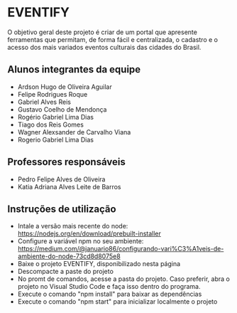 # EVENTIFY

O objetivo geral deste projeto é criar de um portal que apresente ferramentas que permitam, de forma fácil e centralizada, o cadastro e o acesso dos mais variados eventos culturais das cidades do Brasil.

## Alunos integrantes da equipe

* Ardson Hugo de Oliveira Aguilar
* Felipe Rodrigues Roque
* Gabriel Alves Reis
* Gustavo Coelho de Mendonça
* Rogério Gabriel Lima Dias
* Tiago dos Reis Gomes
* Wagner Alexsander de Carvalho Viana
* Rogerio Gabriel Lima Dias

## Professores responsáveis

* Pedro Felipe Alves de Oliveira
* Katia Adriana Alves Leite de Barros

## Instruções de utilização

* Intale a versão mais recente do node: https://nodejs.org/en/download/prebuilt-installer
* Configure a variável npm no seu ambiente: https://medium.com/@januario86/configurando-vari%C3%A1veis-de-ambiente-do-node-73cd8d8075e8
* Baixe o projeto EVENTIFY, disponibilizado nesta página
* Descompacte a paste do projeto
* No promt de comandos, acesse a pasta do projeto. Caso preferir, abra o projeto no Visual Studio Code e faça isso dentro do programa.
* Execute o comando "npm install" para baixar as dependências
* Execute o comando "npm start" para inicializar localmente o projeto
